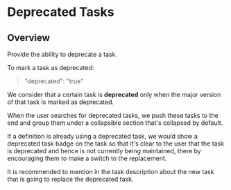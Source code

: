 # Deprecated Tasks

## Overview

Provide the ability to deprecate a task. 

To mark a task as deprecated:

>"deprecated": "true"

We consider that a certain task is **deprecated** only when the major version of that task is marked as deprecated.

When the user searches for deprecated tasks, we push these tasks to the end and group them under a collapsible section that's collapsed by default.

If a definition is already using a deprecated task, we would show a deprecated task badge on the task so that it's clear to the user that the task is deprecated and hence is not currently being maintained, there by encouraging them to make a switch to the replacement.

It is recommended to mention in the task description about the new task that is going to replace the deprecated task.
